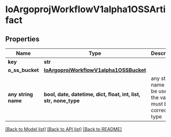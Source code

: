 # IoArgoprojWorkflowV1alpha1OSSArtifact


## Properties
Name | Type | Description | Notes
------------ | ------------- | ------------- | -------------
**key** | **str** |  | [optional] 
**o_ss_bucket** | [**IoArgoprojWorkflowV1alpha1OSSBucket**](IoArgoprojWorkflowV1alpha1OSSBucket.md) |  | [optional] 
**any string name** | **bool, date, datetime, dict, float, int, list, str, none_type** | any string name can be used but the value must be the correct type | [optional]

[[Back to Model list]](../README.md#documentation-for-models) [[Back to API list]](../README.md#documentation-for-api-endpoints) [[Back to README]](../README.md)


